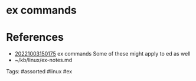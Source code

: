 # ex commands

# References
- [20221003150175](/zet/20221003150175/README.md) ex commands  Some of these might apply to ed as well
- ~/kb/linux/ex-notes.md

Tags:
    #assorted #linux #ex
